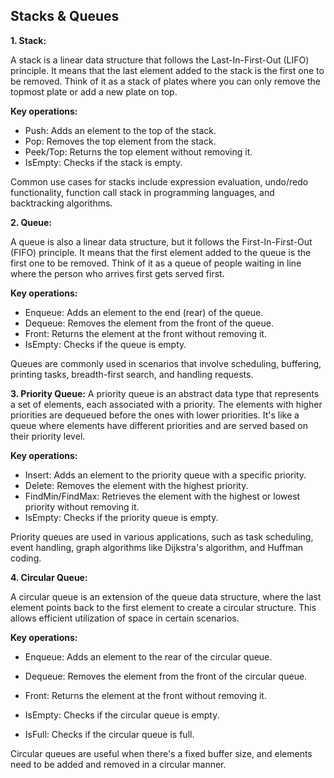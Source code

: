 ## Stacks & Queues

**1. Stack:**

A stack is a linear data structure that follows the Last-In-First-Out (LIFO) principle. It means that the last element added to the stack is the first one to be removed. Think of it as a stack of plates where you can only remove the topmost plate or add a new plate on top.

**Key operations:**

- Push: Adds an element to the top of the stack.
- Pop: Removes the top element from the stack.
- Peek/Top: Returns the top element without removing it.
- IsEmpty: Checks if the stack is empty.

Common use cases for stacks include expression evaluation, undo/redo functionality, function call stack in programming languages, and backtracking algorithms.

**2. Queue:**

A queue is also a linear data structure, but it follows the First-In-First-Out (FIFO) principle. It means that the first element added to the queue is the first one to be removed. Think of it as a queue of people waiting in line where the person who arrives first gets served first.

**Key operations:**

- Enqueue: Adds an element to the end (rear) of the queue.
- Dequeue: Removes the element from the front of the queue.
- Front: Returns the element at the front without removing it.
- IsEmpty: Checks if the queue is empty.

Queues are commonly used in scenarios that involve scheduling, buffering, printing tasks, breadth-first search, and handling requests.

**3. Priority Queue:**
A priority queue is an abstract data type that represents a set of elements, each associated with a priority. The elements with higher priorities are dequeued before the ones with lower priorities. It's like a queue where elements have different priorities and are served based on their priority level.

**Key operations:**

- Insert: Adds an element to the priority queue with a specific priority.
- Delete: Removes the element with the highest priority.
- FindMin/FindMax: Retrieves the element with the highest or lowest priority without removing it.
- IsEmpty: Checks if the priority queue is empty.

Priority queues are used in various applications, such as task scheduling, event handling, graph algorithms like Dijkstra's algorithm, and Huffman coding.

**4. Circular Queue:**

A circular queue is an extension of the queue data structure, where the last element points back to the first element to create a circular structure. This allows efficient utilization of space in certain scenarios.

**Key operations:**

- Enqueue: Adds an element to the rear of the circular queue.
- Dequeue: Removes the element from the front of the circular queue.
- Front: Returns the element at the front without removing it.
- IsEmpty: Checks if the circular queue is empty.

- IsFull: Checks if the circular queue is full.

Circular queues are useful when there's a fixed buffer size, and elements need to be added and removed in a circular manner.